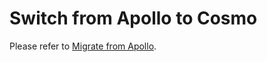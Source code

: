 # Switch from Apollo to Cosmo

Please refer to [Migrate from Apollo](../studio/migrate-from-apollo.md).
